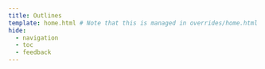 ```yaml
---
title: Outlines
template: home.html # Note that this is managed in overrides/home.html
hide:
  - navigation
  - toc
  - feedback
---
```

